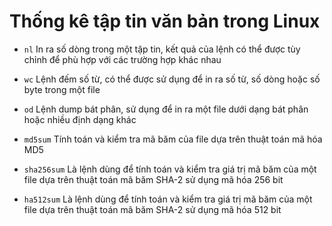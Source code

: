 # Thống kê tập tin văn bản trong Linux

- `nl` In ra số dòng trong một tập tin, kết quả của lệnh có thể được tùy chỉnh để phù hợp
với các trường hợp khác nhau

- `wc` Lệnh đếm số từ, có thể được sử dụng để in ra số từ, số dòng hoặc số byte trong một file

- `od` Lệnh dump bát phân, sử dụng để in ra một file dưới dạng bát phân hoặc nhiều định dạng khác

- `md5sum` Tính toán và kiểm tra mã băm của file dựa trên thuật toán mã hóa MD5

- `sha256sum` Là lệnh dùng để tính toán và kiểm tra giá trị mã băm của một file dựa trên thuật toán
mã băm SHA-2 sử dụng mã hóa 256 bit

- `ha512sum` Là lệnh dùng để tính toán và kiểm tra giá trị mã băm của một file dựa trên thuật toán
mã băm SHA-2 sử dụng mã hóa 512 bit